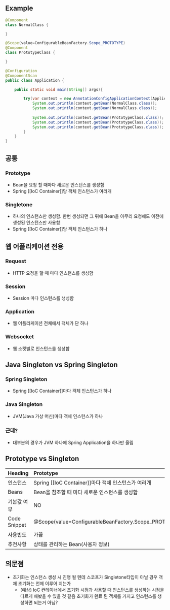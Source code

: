 ## Example
```java
@Component
class NormalClass {

}

@Scope(value=ConfigurableBeanFactory.Scope_PROTOTYPE)
@Component
class PrototypeClass {

}

@Configuration
@ComponentScan
public class Application {

	public static void main(String[] args){

		try(var context = new AnnotationConfigApplicationContext(Application.class)){
			System.out.println(context.getBean(NormalClass.class));
			System.out.println(context.getBean(NormalClass.class));
			
			System.out.println(context.getBean(PrototypeClass.class));
			System.out.println(context.getBean(PrototypeClass.class));
			System.out.println(context.getBean(PrototypeClass.class));
		}
	}
}
```
## 공통
### Prototype
- Bean을 요청 할 때마다 새로운 인스턴스를 생성함
- Spring [[IoC Container]]당 객체 인스턴스가 여러개
### Singletone
- 하나의 인스턴스만 생성함. 한번 생성되면 그 뒤에 Bean을 아무리 요청해도 이전에 생성된 인스턴스만 사용함
- Spring [[IoC Container]]당 객체 인스턴스가 하나
## 웹 어플리케이션 전용
### Request
- HTTP 요청을 할 때 마다 인스턴스를 생성함
### Session
- Session 마다 인스턴스를 생성함
### Application
- 웹 어플리케이션 전체에서 객체가 단 하나
### Websocket
- 웹 소켓별로 인스턴스를 생성함
## Java Singleton vs Spring Singleton
### Spring Singleton
- Spring [[IoC Container]]마다 객체 인스턴스가 하나
### Java Singleton
- JVM(Java 가상 머신)마다 객체 인스턴스가 하나
### 근데?
- 대부분의 경우가 JVM 하나에 Spring Application을 하나만 올림
## Prototype vs Singleton

| Heading      | Prototype                                             | Singleton                                                            |
| :----------- | :---------------------------------------------------- | :------------------------------------------------------------------- |
| 인스턴스         | Spring [[IoC Container]]마다 객체 인스턴스가 여러개               | Spring [[IoC Container]]마다 객체 인스턴스가 하나                               |
| Beans        | Bean을 참조할 때 마다 새로운 인스턴스를 생성함                          | 기존에 생성된 Bean을 재사용함                                                   |
| 기본값 여부       | NO                                                    | YES                                                                  |
| Code Snippet | @Scope(value=ConfigurableBeanFactory.Scope_PROTOTYPE) | @Scope(value=ConfigurableBeanFactory.Scope_SINGLTON) OR (@Scope 미사용) |
| 사용빈도         | 가끔                                                    | 매번                                                                   |
| 추천사항         | 상태를 관리하는 Bean(사용자 정보)                                 | 매번                                                                   |
## 의문점
- 초기화는 인스턴스 생성 시 진행 될 텐데 스코프가 Singletone타입이 아닐 경우 객체 초기화는 언제 이루어 지는가
	- (예상) IoC 컨테이너에서 초기화 시점과 사용할 때 인스턴스를 생성하는 시점을 다르게 해놨을 수 있을 것 같음 초기화가 완료 된 객체를 가지고 인스턴스를 생성하면 되는거 아님?
